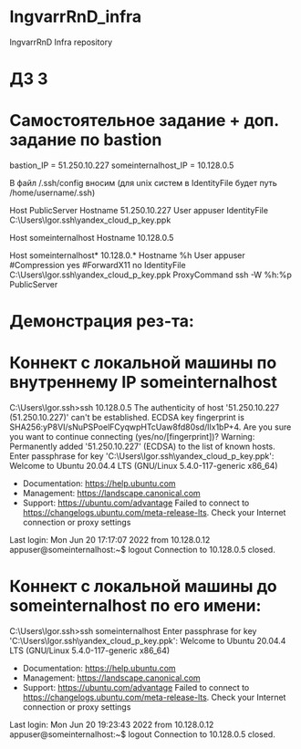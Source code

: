 # IngvarrRnD_infra
IngvarrRnD Infra repository

# ДЗ 3
# Самостоятельное задание + доп. задание по bastion

bastion_IP = 51.250.10.227
someinternalhost_IP = 10.128.0.5

В файл /.ssh/config вносим (для unix систем в IdentityFile будет путь /home/username/.ssh)

Host PublicServer
        Hostname 51.250.10.227
        User appuser
        IdentityFile C:\Users\Igor\.ssh\yandex_cloud_p_key.ppk

Host someinternalhost
        Hostname 10.128.0.5

Host someinternalhost* 10.128.0.*
        Hostname %h
        User appuser
        #Compression yes
        #ForwardX11 no
        IdentityFile C:\Users\Igor\.ssh\yandex_cloud_p_key.ppk
        ProxyCommand ssh -W %h:%p PublicServer

# Демонстрация рез-та:

# Коннект с локальной машины по внутреннему IP someinternalhost

C:\Users\Igor\.ssh>ssh 10.128.0.5
The authenticity of host '51.250.10.227 (51.250.10.227)' can't be established.
ECDSA key fingerprint is SHA256:yP8VI/sNuPSPoelFCyqwpHTcUaw8fd80sd/lIx1bP+4.
Are you sure you want to continue connecting (yes/no/[fingerprint])?
Warning: Permanently added '51.250.10.227' (ECDSA) to the list of known hosts.
Enter passphrase for key 'C:\Users\Igor\.ssh\yandex_cloud_p_key.ppk':
Welcome to Ubuntu 20.04.4 LTS (GNU/Linux 5.4.0-117-generic x86_64)

 * Documentation:  https://help.ubuntu.com
 * Management:     https://landscape.canonical.com
 * Support:        https://ubuntu.com/advantage
Failed to connect to https://changelogs.ubuntu.com/meta-release-lts. Check your Internet connection or proxy settings

Last login: Mon Jun 20 17:17:07 2022 from 10.128.0.12
appuser@someinternalhost:~$ logout
Connection to 10.128.0.5 closed.

# Коннект с локальной машины до someinternalhost по его имени:

C:\Users\Igor\.ssh>ssh someinternalhost
Enter passphrase for key 'C:\Users\Igor\.ssh\yandex_cloud_p_key.ppk':
Welcome to Ubuntu 20.04.4 LTS (GNU/Linux 5.4.0-117-generic x86_64)

 * Documentation:  https://help.ubuntu.com
 * Management:     https://landscape.canonical.com
 * Support:        https://ubuntu.com/advantage
Failed to connect to https://changelogs.ubuntu.com/meta-release-lts. Check your Internet connection or proxy settings

Last login: Mon Jun 20 19:23:43 2022 from 10.128.0.12
appuser@someinternalhost:~$ logout
Connection to 10.128.0.5 closed.